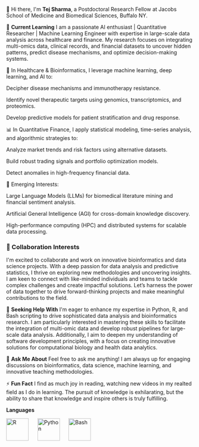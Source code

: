 👋 Hi there, I'm **Tej Sharma**, a Postdoctoral Research Fellow at Jacobs School of Medicine and Biomedical Sciences, Buffalo NY.

🌱 **Current Learning**
I am a passionate AI enthusiast | Quantitative Researcher | Machine Learning Engineer with expertise in large-scale data analysis across healthcare and finance. My research focuses on integrating multi-omics data, clinical records, and financial datasets to uncover hidden patterns, predict disease mechanisms, and optimize decision-making systems.

🔬 In Healthcare & Bioinformatics, I leverage machine learning, deep learning, and AI to:

Decipher disease mechanisms and immunotherapy resistance.

Identify novel therapeutic targets using genomics, transcriptomics, and proteomics.

Develop predictive models for patient stratification and drug response.

📊 In Quantitative Finance, I apply statistical modeling, time-series analysis, and algorithmic strategies to:

Analyze market trends and risk factors using alternative datasets.

Build robust trading signals and portfolio optimization models.

Detect anomalies in high-frequency financial data.

🤖 Emerging Interests:

Large Language Models (LLMs) for biomedical literature mining and financial sentiment analysis.

Artificial General Intelligence (AGI) for cross-domain knowledge discovery.

High-performance computing (HPC) and distributed systems for scalable data processing.

### 👯 Collaboration Interests
I'm excited to collaborate and work  on innovative bioinformatics and data science projects. With a deep passion for data analysis and predictive statistics, I thrive on exploring new methodologies and uncovering insights. I am keen to connect with like-minded individuals and teams to tackle complex challenges and create impactful solutions. Let’s harness the power of data together to drive forward-thinking projects and make meaningful contributions to the field.

🤔 **Seeking Help With**
I'm eager to enhance my expertise in Python, R, and Bash scripting to drive sophisticated data analysis and bioinformatics research. I am particularly interested in mastering these skills to facilitate the integration of multi-omic data and develop robust pipelines for large-scale data analysis. Additionally, I aim to deepen my understanding of software development principles, with a focus on creating innovative solutions for computational biology and health data analytics.

💬 **Ask Me About**
Feel free to ask me anything! I am always up for engaging discussions on bioinformatics, data science, machine learning, and innovative teaching methodologies.

⚡ **Fun Fact**
I find as much joy in reading, watching new videos in my realted field as I do in learning. The pursuit of knowledge is exhilarating, but the ability to share that knowledge and inspire others is truly fulfilling.

**Languages**
<p align="left">
    <img src="https://www.r-project.org/Rlogo.png" alt="R" width="60" height="60"/>
    &nbsp;&nbsp;&nbsp;&nbsp;
    <img src="https://www.python.org/static/community_logos/python-logo.png" alt="Python" width="60" height="60"/>
    &nbsp;&nbsp;&nbsp;&nbsp;
    <img src="https://upload.wikimedia.org/wikipedia/commons/4/4b/Bash_Logo_Colored.svg" alt="Bash" width="60" height="60"/>
</p>



